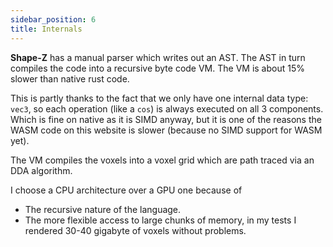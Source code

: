 ```yaml
---
sidebar_position: 6
title: Internals
---
```


**Shape-Z** has a manual parser which writes out an AST. The AST in turn compiles the code into a recursive byte code VM. The VM is about 15% slower than native rust code.

This is partly thanks to the fact that we only have one internal data type: `vec3`, so each operation (like a `cos`) is always executed on all 3 components. Which is fine on native as it is SIMD anyway, but it is one of the reasons the WASM code on this website is slower (because no SIMD support for WASM yet).

The VM compiles the voxels into a voxel grid which are path traced via an DDA algorithm.

I choose a CPU architecture over a GPU one because of

* The recursive nature of the language.
* The more flexible access to large chunks of memory, in my tests I rendered 30-40 gigabyte of voxels without problems.
